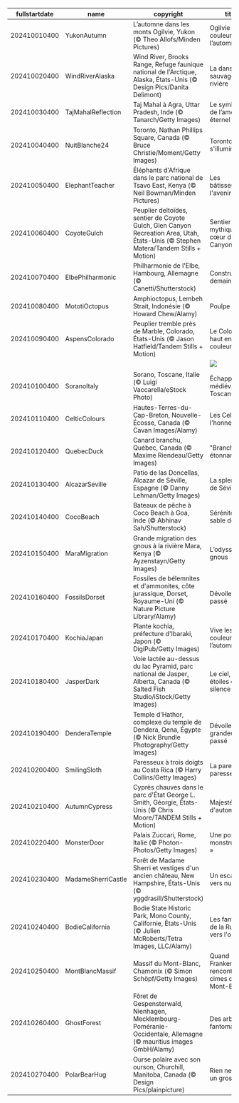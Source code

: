 |fullstartdate|name|copyright|title|image|
|--|--|--|--|--|
202410010400|YukonAutumn|L’automne dans les monts Ogilvie, Yukon (© Theo Allofs/Minden Pictures)|Ogilvie aux couleurs de l’automne|![](/fr-CA/2024/10/202410010400YukonAutumn.jpg)|
202410020400|WindRiverAlaska|Wind River, Brooks Range, Refuge faunique national de l'Arctique, Alaska, États-Unis (© Design Pics/Danita Delimont)|La danse sauvage de la rivière|![](/fr-CA/2024/10/202410020400WindRiverAlaska.jpg)|
202410030400|TajMahalReflection|Taj Mahal à Agra, Uttar Pradesh, Inde (© Tanarch/Getty Images)|Le symbole de l’amour éternel|![](/fr-CA/2024/10/202410030400TajMahalReflection.jpg)|
202410040400|NuitBlanche24|Toronto, Nathan Phillips Square, Canada (© Bruce Christie/Moment/Getty Images)|Toronto s'illumine!|![](/fr-CA/2024/10/202410040400NuitBlanche24.jpg)|
202410050400|ElephantTeacher|Éléphants d'Afrique dans le parc national de Tsavo East, Kenya (© Neil Bowman/Minden Pictures)|Les bâtisseurs de l'avenir|![](/fr-CA/2024/10/202410050400ElephantTeacher.jpg)|
202410060400|CoyoteGulch|Peuplier deltoïdes, sentier de Coyote Gulch, Glen Canyon Recreation Area, Utah, États-Unis (© Stephen Matera/Tandem Stills + Motion)|Sentier mythique au cœur du Glen Canyon|![](/fr-CA/2024/10/202410060400CoyoteGulch.jpg)|
202410070400|ElbePhilharmonic|Philharmonie de l'Elbe, Hambourg, Allemagne (© Canetti/Shutterstock)|Construisons demain!|![](/fr-CA/2024/10/202410070400ElbePhilharmonic.jpg)|
202410080400|MototiOctopus|Amphioctopus, Lembeh Strait, Indonésie (© Howard Chew/Alamy)|Poulpe fiction|![](/fr-CA/2024/10/202410080400MototiOctopus.jpg)|
202410090400|AspensColorado|Peuplier tremble près de Marble, Colorado, États-Unis (© Jason Hatfield/Tandem Stills + Motion)|Le Colorado haut en couleur|![](/fr-CA/2024/10/202410090400AspensColorado.jpg)|
||||![](/fr-CA/2024/10/.jpg)|
202410100400|SoranoItaly|Sorano, Toscane, Italie (© Luigi Vaccarella/eStock Photo)|Échappée médiévale en Toscane|![](/fr-CA/2024/10/202410100400SoranoItaly.jpg)|
202410110400|CelticColours|Hautes-Terres-du-Cap-Breton, Nouvelle-Écosse, Canada (© Cavan Images/Alamy)|Les Celtes à l'honneur|![](/fr-CA/2024/10/202410110400CelticColours.jpg)|
202410120400|QuebecDuck|Canard branchu, Québec, Canada (© Maxime Riendeau/Getty Images)|"Branchu et étonnant!|![](/fr-CA/2024/10/202410120400QuebecDuck.jpg)|
202410130400|AlcazarSeville|Patio de las Doncellas, Alcazar de Séville, Espagne (© Danny Lehman/Getty Images)|La splendeur de Séville|![](/fr-CA/2024/10/202410130400AlcazarSeville.jpg)|
202410140400|CocoBeach|Bateaux de pêche à Coco Beach à Goa, Inde (© Abhinav Sah/Shutterstock)|Sérénité et sable doré|![](/fr-CA/2024/10/202410140400CocoBeach.jpg)|
202410150400|MaraMigration|Grande migration des gnous à la rivière Mara, Kenya (© Ayzenstayn/Getty Images)|L’odyssée des gnous|![](/fr-CA/2024/10/202410150400MaraMigration.jpg)|
202410160400|FossilsDorset|Fossiles de bélemnites et d'ammonites, côte jurassique, Dorset, Royaume-Uni (© Nature Picture Library/Alamy)|Dévoiler le passé|![](/fr-CA/2024/10/202410160400FossilsDorset.jpg)|
202410170400|KochiaJapan|Plante kochia, préfecture d'Ibaraki, Japon (© DigiPub/Getty Images)|Vive les couleurs de l’automne !|![](/fr-CA/2024/10/202410170400KochiaJapan.jpg)|
202410180400|JasperDark|Voie lactée au-dessus du lac Pyramid, parc national de Jasper, Alberta, Canada (© Salted Fish Studio/iStock/Getty Images)|Le ciel, les étoiles et le silence|![](/fr-CA/2024/10/202410180400JasperDark.jpg)|
202410190400|DenderaTemple|Temple d'Hathor, complexe du temple de Dendera, Qena, Égypte (© Nick Brundle Photography/Getty Images)|Dévoiler la grandeur du passé|![](/fr-CA/2024/10/202410190400DenderaTemple.jpg)|
202410200400|SmilingSloth|Paresseux à trois doigts au Costa Rica (© Harry Collins/Getty Images)|La paresse du paresseux|![](/fr-CA/2024/10/202410200400SmilingSloth.jpg)|
202410210400|AutumnCypress|Cyprès chauves dans le parc d'État George L. Smith, Géorgie, États-Unis (© Chris Moore/TANDEM Stills + Motion)|Majesté d'automne|![](/fr-CA/2024/10/202410210400AutumnCypress.jpg)|
202410220400|MonsterDoor|Palais Zuccari, Rome, Italie (© Photon-Photos/Getty Images)|Une porte « monstrueuse »|![](/fr-CA/2024/10/202410220400MonsterDoor.jpg)|
202410230400|MadameSherriCastle|Forêt de Madame Sherri et vestiges d'un ancien château, New Hampshire, États-Unis (© yggdrasill/Shutterstock)|Un escalier vers nulle part|![](/fr-CA/2024/10/202410230400MadameSherriCastle.jpg)|
202410240400|BodieCalifornia|Bodie State Historic Park, Mono County, Californie, États-Unis (© Julien McRoberts/Tetra Images, LLC/Alamy)|Les fantômes de la Ruée vers l'or|![](/fr-CA/2024/10/202410240400BodieCalifornia.jpg)|
202410250400|MontBlancMassif|Massif du Mont-Blanc, Chamonix (© Simon Schöpf/Getty Images)|Quand Frankenstein rencontre les cimes du Mont-Blanc|![](/fr-CA/2024/10/202410250400MontBlancMassif.jpg)|
202410260400|GhostForest|Fôret de Gespensterwald, Nienhagen, Mecklembourg-Poméranie-Occidentale, Allemagne (© mauritius images GmbH/Alamy)|Des arbres fantomatiques|![](/fr-CA/2024/10/202410260400GhostForest.jpg)|
202410270400|PolarBearHug|Ourse polaire avec son ourson, Churchill, Manitoba, Canada (© Design Pics/plainpicture)|Rien ne vaut un gros câlin!|![](/fr-CA/2024/10/202410270400PolarBearHug.jpg)|

